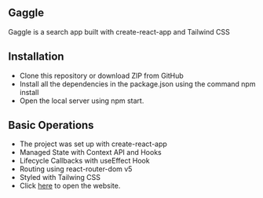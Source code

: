 ## Gaggle

Gaggle is a search app built with create-react-app and Tailwind CSS

## Installation

- Clone this repository or download ZIP from GitHub
- Install all the dependencies in the package.json using the command npm install
- Open the local server using npm start.

## Basic Operations

- The project was set up with create-react-app
- Managed State with Context API and Hooks
- Lifecycle Callbacks with useEffect Hook
- Routing using react-router-dom v5
- Styled with Tailwing CSS
- Click [here](https://gaggle.netlify.app/) to open the website.
